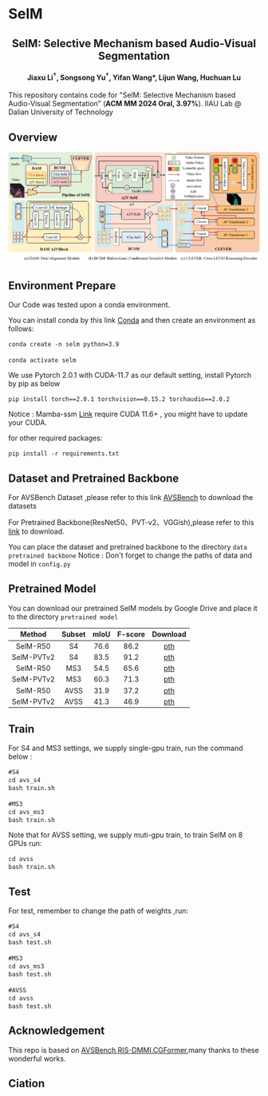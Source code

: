 # SelM

<div align="center">

<h2>
SelM: Selective Mechanism based Audio-Visual Segmentation
</h2>

<h4>
<b>
Jiaxu Li<sup>†</sup>, Songsong Yu<sup>†</sup>, Yifan Wang*, Lijun Wang, Huchuan Lu
</b>
</h4>
</div>
This repository contains code for "SelM: Selective Mechanism based Audio-Visual Segmentation" (<b>ACM MM 2024 Oral, 3.97%</b>).
IIAU Lab @ Dalian University of Technology

## Overview
![Overview](images/Overview.png)



## Environment Prepare
Our Code was tested upon a conda environment. 

You can install conda by this link [Conda](https://docs.conda.io/en/latest/miniconda.html) and then create an environment as follows:
```
conda create -n selm python=3.9 

conda activate selm
```
We use Pytorch 2.0.1 with CUDA-11.7 as our default setting, install Pytorch by pip as below
```
pip install torch==2.0.1 torchvision==0.15.2 torchaudio==2.0.2
```
Notice : Mamba-ssm [Link](https://github.com/state-spaces/mamba) require CUDA 11.6+ , you might have to update your CUDA.

for other required packages:
```
pip install -r requirements.txt
```
## Dataset and Pretrained Backbone
For AVSBench Dataset ,please refer to this link [AVSBench](https://github.com/OpenNLPLab/AVSBench) to download the datasets

For Pretrained Backbone(ResNet50、PVT-v2、VGGish),please refer to this [link](https://drive.google.com/drive/folders/1386rcFHJ1QEQQMF6bV1rXJTzy8v26RTV?usp=sharing) to download.

You can place the dataset and pretrained backbone to the directory `data` `pretrained backbone`
Notice : Don't forget to change the paths of data and model in `config.py`

## Pretrained Model
You can download our pretrained SelM models by Google Drive and place it to the directory `pretrained model`

|Method|Subset|mIoU|F-score|Download|
|:---:|:---:|:---:|:---:|:---:|
|SelM-R50|S4|76.6|86.2|[pth](https://drive.google.com/file/d/1kJI00umTGOa05HxDdrHYVPozLn32cc_o/view?usp=sharing)|
|SelM-PVTv2|S4|83.5|91.2|[pth](https://drive.google.com/file/d/1WFcfB5cawzqLSxUJH7yP3xL2JN0ZX27V/view?usp=sharing)|
|SelM-R50|MS3|54.5|65.6|[pth](https://drive.google.com/file/d/19YHJOec_XbJpzAe2JJs6Omm71dmRZHNr/view?usp=sharing)|
|SelM-PVTv2|MS3|60.3|71.3|[pth](https://drive.google.com/file/d/1xtb7GRciK29RJMVHgZRhDSOhBJT-y93Y/view?usp=sharing)|
|SelM-R50|AVSS|31.9|37.2|[pth](https://drive.google.com/file/d/1qr2_JotdX1P0EUh7WUHsBkydyQezmd7R/view?usp=sharing)|
|SelM-PVTv2|AVSS|41.3|46.9|[pth](https://drive.google.com/file/d/1b5x7I2JJJLtuU8KPCFT1HOagiPjk2yZE/view?usp=sharing)|

## Train
For S4 and MS3 settings, we supply single-gpu train, run the command below  :
```
#S4
cd avs_s4
bash train.sh

#MS3
cd avs_ms3
bash train.sh
```
Note that for AVSS setting, we supply muti-gpu train, to train SelM on 8 GPUs run:
```
cd avss
bash train.sh
``` 
## Test
For test, remember to change the path of weights ,run:
```
#S4
cd avs_s4
bash test.sh

#MS3
cd avs_ms3
bash test.sh

#AVSS
cd avss
bash test.sh
```
## Acknowledgement
This repo is based on [AVSBench](https://github.com/OpenNLPLab/AVSBench),[RIS-DMMI](https://github.com/toggle1995/RIS-DMMI),[CGFormer](https://github.com/SooLab/CGFormer),many thanks to these wonderful works.
## Ciation

